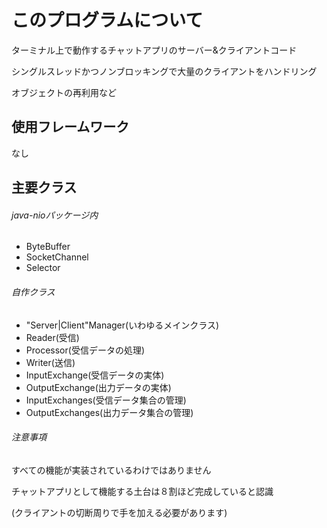# このプログラムについて
ターミナル上で動作するチャットアプリのサーバー&クライアントコード

シングルスレッドかつノンブロッキングで大量のクライアントをハンドリング

オブジェクトの再利用など

## 使用フレームワーク
なし

## 主要クラス
###### java-nioパッケージ内
* ByteBuffer
* SocketChannel
* Selector

###### 自作クラス
* "Server|Client"Manager(いわゆるメインクラス)
* Reader(受信)
* Processor(受信データの処理)
* Writer(送信)
* InputExchange(受信データの実体)
* OutputExchange(出力データの実体)
* InputExchanges(受信データ集合の管理)
* OutputExchanges(出力データ集合の管理)

###### 注意事項
すべての機能が実装されているわけではありません

チャットアプリとして機能する土台は８割ほど完成していると認識

(クライアントの切断周りで手を加える必要があります)
